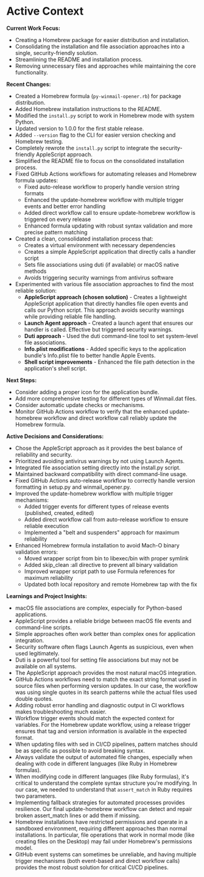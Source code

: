 # Active Context

**Current Work Focus:**

*   Creating a Homebrew package for easier distribution and installation.
*   Consolidating the installation and file association approaches into a single, security-friendly solution.
*   Streamlining the README and installation process.
*   Removing unnecessary files and approaches while maintaining the core functionality.

**Recent Changes:**

*   Created a Homebrew formula (`py-winmail-opener.rb`) for package distribution.
*   Added Homebrew installation instructions to the README.
*   Modified the `install.py` script to work in Homebrew mode with system Python.
*   Updated version to 1.0.0 for the first stable release.
*   Added `--version` flag to the CLI for easier version checking and Homebrew testing.
*   Completely rewrote the `install.py` script to integrate the security-friendly AppleScript approach.
*   Simplified the README file to focus on the consolidated installation process.
*   Fixed GitHub Actions workflows for automating releases and Homebrew formula updates:
    * Fixed auto-release workflow to properly handle version string formats
    * Enhanced the update-homebrew workflow with multiple trigger events and better error handling
    * Added direct workflow call to ensure update-homebrew workflow is triggered on every release
    * Enhanced formula updating with robust syntax validation and more precise pattern matching
*   Created a clean, consolidated installation process that:
    * Creates a virtual environment with necessary dependencies
    * Creates a simple AppleScript application that directly calls a handler script
    * Sets file associations using duti (if available) or macOS native methods
    * Avoids triggering security warnings from antivirus software
*   Experimented with various file association approaches to find the most reliable solution:
    * **AppleScript approach (chosen solution)** - Creates a lightweight AppleScript application that directly handles file open events and calls our Python script. This approach avoids security warnings while providing reliable file handling.
    * **Launch Agent approach** - Created a launch agent that ensures our handler is called. Effective but triggered security warnings.
    * **Duti approach** - Used the duti command-line tool to set system-level file associations.
    * **Info.plist modifications** - Added specific keys to the application bundle's Info.plist file to better handle Apple Events.
    * **Shell script improvements** - Enhanced the file path detection in the application's shell script.

**Next Steps:**

*   Consider adding a proper icon for the application bundle.
*   Add more comprehensive testing for different types of Winmail.dat files.
*   Consider automatic update checks or mechanisms.
*   Monitor GitHub Actions workflow to verify that the enhanced update-homebrew workflow and direct workflow call reliably update the Homebrew formula.

**Active Decisions and Considerations:**

*   Chose the AppleScript approach as it provides the best balance of reliability and security.
*   Prioritized avoiding antivirus warnings by not using Launch Agents.
*   Integrated file association setting directly into the install.py script.
*   Maintained backward compatibility with direct command-line usage.
*   Fixed GitHub Actions auto-release workflow to correctly handle version formatting in setup.py and winmail_opener.py.
*   Improved the update-homebrew workflow with multiple trigger mechanisms:
    * Added trigger events for different types of release events (published, created, edited)
    * Added direct workflow call from auto-release workflow to ensure reliable execution
    * Implemented a "belt and suspenders" approach for maximum reliability
*   Enhanced Homebrew formula installation to avoid Mach-O binary validation errors:
    * Moved wrapper script from bin to libexec/bin with proper symlink
    * Added skip_clean :all directive to prevent all binary validation 
    * Improved wrapper script path to use Formula references for maximum reliability
    * Updated both local repository and remote Homebrew tap with the fix

**Learnings and Project Insights:**

*   macOS file associations are complex, especially for Python-based applications.
*   AppleScript provides a reliable bridge between macOS file events and command-line scripts.
*   Simple approaches often work better than complex ones for application integration.
*   Security software often flags Launch Agents as suspicious, even when used legitimately.
*   Duti is a powerful tool for setting file associations but may not be available on all systems.
*   The AppleScript approach provides the most natural macOS integration.
*   GitHub Actions workflows need to match the exact string format used in source files when performing version updates. In our case, the workflow was using single quotes in its search patterns while the actual files used double quotes.
*   Adding robust error handling and diagnostic output in CI workflows makes troubleshooting much easier.
*   Workflow trigger events should match the expected context for variables. For the Homebrew update workflow, using a release trigger ensures that tag and version information is available in the expected format.
*   When updating files with sed in CI/CD pipelines, pattern matches should be as specific as possible to avoid breaking syntax.
*   Always validate the output of automated file changes, especially when dealing with code in different languages (like Ruby in Homebrew formulas).
*   When modifying code in different languages (like Ruby formulas), it's critical to understand the complete syntax structure you're modifying. In our case, we needed to understand that `assert_match` in Ruby requires two parameters.
*   Implementing fallback strategies for automated processes provides resilience. Our final update-homebrew workflow can detect and repair broken assert_match lines or add them if missing.
*   Homebrew installations have restricted permissions and operate in a sandboxed environment, requiring different approaches than normal installations. In particular, file operations that work in normal mode (like creating files on the Desktop) may fail under Homebrew's permissions model.
*   GitHub event systems can sometimes be unreliable, and having multiple trigger mechanisms (both event-based and direct workflow calls) provides the most robust solution for critical CI/CD pipelines.
